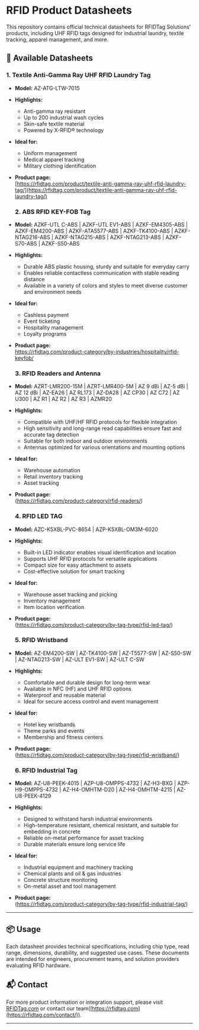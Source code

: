 # RFID Product Datasheets

This repository contains official technical datasheets for RFIDTag Solutions' products, including UHF RFID tags designed for industrial laundry, textile tracking, apparel management, and more.

## 📄 Available Datasheets

### 1. Textile Anti-Gamma Ray UHF RFID Laundry Tag

- **Model:** AZ-ATG-LTW-7015  
- **Highlights:**  
  - Anti-gamma ray resistant  
  - Up to 200 industrial wash cycles  
  - Skin-safe textile material  
  - Powered by X-RFID® technology  
- **Ideal for:**  
  - Uniform management  
  - Medical apparel tracking  
  - Military clothing identification  
- **Product page:**  
  [https://rfidtag.com/product/textile-anti-gamma-ray-uhf-rfid-laundry-tag/](https://rfidtag.com/product/textile-anti-gamma-ray-uhf-rfid-laundry-tag/)

  ### 2. ABS RFID KEY-FOB Tag

- **Model:** AZKF-UTL C-ABS | AZKF-UTL EV1-ABS | AZKF-EM4305-ABS | AZKF-EM4200-ABS | AZKF-ATA5577-ABS | AZKF-TK4100-ABS | AZKF-NTAG216-ABS | AZKF-NTAG215-ABS | AZKF-NTAG213-ABS | AZKF-S70-ABS | AZKF-S50-ABS
- **Highlights:**  
  - Durable ABS plastic housing, sturdy and suitable for everyday carry  
  - Enables reliable contactless communication with stable reading distance  
  - Available in a variety of colors and styles to meet diverse customer and environment needs  
- **Ideal for:**  
  - Cashless payment 
  - Event ticketing  
  - Hospitality management
  - Loyalty programs 
- **Product page:**  
 https://rfidtag.com/product-category/by-industries/hospitality/rfid-keyfob/

  ### 3. RFID Readers and Antenna
- **Model:** AZRT-LMR200-15M | AZRT-LMR400-5M | AZ 9 dBi | AZ-5 dBi | AZ 12 dBi | AZ-EA26 | AZ RL173 | AZ-DA28 | AZ CP30 | AZ C72 | AZ U300 | AZ R1 | AZ R2 | AZ R3 | AZMR20 
- **Highlights:**  
  - Compatible with UHF/HF RFID protocols for flexible integration
  - High sensitivity and long-range read capabilities ensure fast and accurate tag detection 
  - Suitable for both indoor and outdoor environments
  - Antennas optimized for various orientations and mounting options
- **Ideal for:**  
  - Warehouse automation
  - Retail inventory tracking 
  - Asset tracking
- **Product page:**  
(https://rfidtag.com/product-category/rfid-readers/)

  ### 4. RFID LED TAG 
- **Model:** AZC-K5XBL-PVC-8654 | AZP-K5XBL-OM3M-6020
- **Highlights:**  
  - Built-in LED indicator enables visual identification and location
  - Supports UHF RFID protocols for versatile applications
  - Compact size for easy attachment to assets
  - Cost-effective solution for smart tracking
- **Ideal for:**  
  - Warehouse asset tracking and picking
  - Inventory management
  - Item location verification
- **Product page:**  
(https://rfidtag.com/product-category/by-tag-type/rfid-led-tag/)

  ### 5. RFID Wristband
- **Model:** AZ-EM4200-SW | AZ-TK4100-SW | AZ-T5577-SW | AZ-S50-SW | AZ-NTAG213-SW | AZ-ULT EV1-SW | AZ-ULT C-SW
- **Highlights:**  
  - Comfortable and durable design for long-term wear
  - Available in NFC (HF) and UHF RFID options
  - Waterproof and reusable material
  - Ideal for secure access control and event management
- **Ideal for:**  
  - Hotel key wristbands
  - Theme parks and events
  - Membership and fitness centers
- **Product page:**  
(https://rfidtag.com/product-category/by-tag-type/rfid-wristband/)

  ### 6. RFID Industrial Tag
- **Model:** AZ-U8-PEEK-4015 | AZP-U8-OMPPS-4732 | AZ-H3-BXG | AZP-H9-OMPPS-4732 | AZ-H4-OMHTM-D20 | AZ-H4-OMHTM-4215 | AZ-U8-PEEK-4129
- **Highlights:**  
  - Designed to withstand harsh industrial environments
  - High-temperature resistant, chemical resistant, and suitable for embedding in concrete
  - Reliable on-metal performance for asset tracking
  - Durable materials ensure long service life
- **Ideal for:**  
  - Industrial equipment and machinery tracking
  - Chemical plants and oil & gas industries
  - Concrete structure monitoring
  - On-metal asset and tool management
- **Product page:**  
(https://rfidtag.com/product-category/by-tag-type/rfid-industrial-tag/)

---

## 📦 Usage

Each datasheet provides technical specifications, including chip type, read range, dimensions, durability, and suggested use cases. These documents are intended for engineers, procurement teams, and solution providers evaluating RFID hardware.


## 📬 Contact

For more product information or integration support, please visit [RFIDTag.com](https://rfidtag.com) or contact our team([https://rfidtag.com](https://rfidtag.com/contact/)).

---
